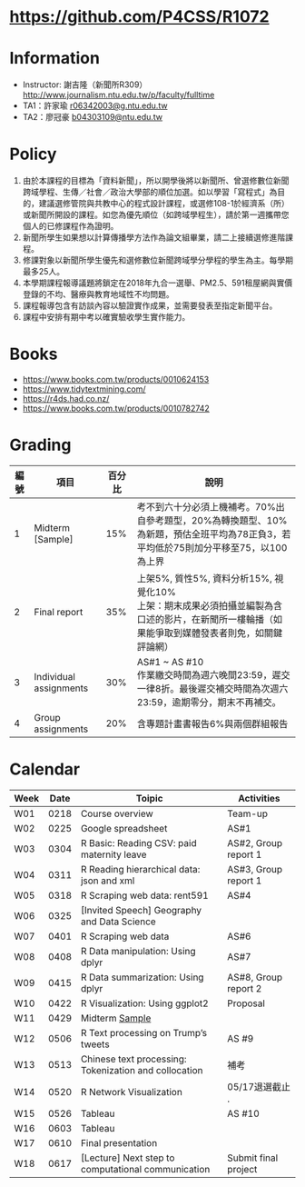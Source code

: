 # https://github.com/P4CSS/R1072

# Information
- Instructor: 謝吉隆（新聞所R309）http://www.journalism.ntu.edu.tw/p/faculty/fulltime
- TA1：許家瑜 r06342003@g.ntu.edu.tw
- TA2：廖冠豪 b04303109@ntu.edu.tw

# Policy
1. 由於本課程的目標為「資料新聞」，所以開學後將以新聞所、曾選修數位新聞跨域學程、生傳／社會／政治大學部的順位加選。如以學習「寫程式」為目的，建議選修管院與共教中心的程式設計課程，或選修108-1於經濟系（所）或新聞所開設的課程。如您為優先順位（如跨域學程生），請於第一週攜帶您個人的已修課程作為證明。
2. 新聞所學生如果想以計算傳播學方法作為論文組畢業，請二上接續選修進階課程。 
3. 修課對象以新聞所學生優先和選修數位新聞跨域學分學程的學生為主。每學期最多25人。 
4. 本學期課程報導議題將鎖定在2018年九合一選舉、PM2.5、591租屋網與實價登錄的不均、醫療與教育地域性不均問題。 
5. 課程報導包含有訪談內容以驗證實作成果，並需要發表至指定新聞平台。 
6. 課程中安排有期中考以確實驗收學生實作能力。

# Books
* https://www.books.com.tw/products/0010624153
* https://www.tidytextmining.com/
* https://r4ds.had.co.nz/
* https://www.books.com.tw/products/0010782742

# Grading
| 編號 | 項目                     | 百分比 | 說明                                                                                  |
| -- | ---------------------- | --- | ----------------------------------------------------------------------------------- |
| 1  | Midterm [Sample]       | 15% | 考不到六十分必須上機補考。70%出自參考題型，20%為轉換題型、10%為新題，預估全班平均為78正負3，若平均低於75則加分平移至75，以100為上界         |
| 2  | Final report           | 35% | 上架5%, 質性5%, 資料分析15%, 視覺化10%<br>上架：期末成果必須拍攝並編製為含口述的影片，在新聞所一樓輪播（如果能爭取到媒體發表者則免，如關鍵評論網） |
| 3  | Individual assignments | 30% | AS#1 ~ AS #10<br>作業繳交時間為週六晚間23:59，遲交一律8折。最後遲交補交時間為次週六23:59，逾期零分，期末不再補交。             |
| 4  | Group assignments      | 20% | 含專題計畫書報告6%與兩個群組報告                                                                   |

# Calendar
| Week | Date | Toipic                                                | Activities           |
| ---- | ---- | ----------------------------------------------------- | -------------------- |
| W01  | 0218 | Course overview                                       | Team-up              |
| W02  | 0225 | Google spreadsheet                                    | AS#1                 |
| W03  | 0304 | R Basic: Reading CSV: paid maternity leave            | AS#2, Group report 1 |
| W04  | 0311 | R Reading hierarchical data: json and xml             | AS#3, Group report 1 |
| W05  | 0318 | R Scraping web data: rent591                          | AS#4                 |
| W06  | 0325 | [Invited Speech] Geography and Data Science           |                      |
| W07  | 0401 | R Scraping web data                                   | AS#6                 |
| W08  | 0408 | R Data manipulation: Using dplyr                      | AS#7                 |
| W09  | 0415 | R Data summarization: Using dplyr                     | AS#8, Group report 2 |
| W10  | 0422 | R Visualization: Using ggplot2                        | Proposal             |
| W11  | 0429 | Midterm [Sample](https://docs.google.com/document/d/1yfiup5vOpzjW6cqhNcavAH0TPmQ9LEPY9fth8wwuzXE/edit?usp=sharing)                                      |                      |
| W12  | 0506 | R Text processing on Trump’s tweets                   | AS #9                |
| W13  | 0513 | Chinese text processing: Tokenization and collocation | 補考                  |
| W14  | 0520 | R Network Visualization                               | 05/17退選截止 .       |
| W15  | 0526 | Tableau                                               | AS #10               |
| W16  | 0603 | Tableau                                               |                      |
| W17  | 0610 | Final presentation                                    |                      |
| W18  | 0617 | [Lecture] Next step to computational communication    | Submit final project |


